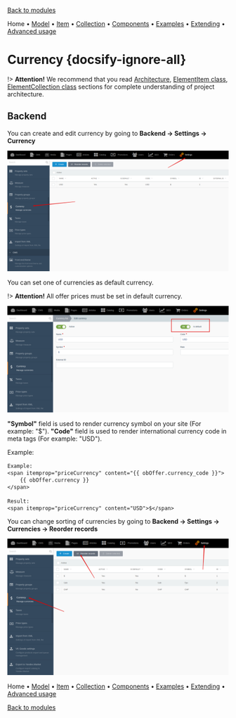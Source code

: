 [Back to modules](modules/home.md)

Home
• [Model](modules/currency/model/model.md)
• [Item](modules/currency/item/item.md)
• [Collection](modules/currency/collection/collection.md)
• [Components](modules/currency/component/component.md)
• [Examples](modules/currency/examples/examples.md)
• [Extending](modules/currency/extending/extending.md)
• [Advanced usage](modules/currency/advanced-usage/home.md)

# Currency {docsify-ignore-all}

!> **Attention!**  We recommend that you read [Architecture](architecture/architecture), [ElementItem class](architecture/item-class/item-class.md),
[ElementCollection class](architecture/collection-class/collection-class.md) sections for complete understanding of  project architecture.

## Backend

You can create and edit currency by going to **Backend -> Settings -> Currency**

![](./../../assets/images/backend-currency-1.png)

You can set one of currencies as default currency.

!> **Attention!** All offer prices must be set in default currency.

![](./../../assets/images/backend-currency-2.png)

**"Symbol"** field is used to render currency symbol on your site (For example: "$").
**"Code"** field is used to render international currency code in meta tags (For example: "USD").

Example:
```twig
Example:
<span itemprop="priceCurrency" content="{{ obOffer.currency_code }}">
    {{ obOffer.currency }}
</span>

Result:
<span itemprop="priceCurrency" content="USD">$</span>
```

You can change sorting of currencies by going to **Backend -> Settings -> Currencies -> Reorder records**

![](./../../assets/images/backend-currency-3.png)

Home
• [Model](modules/currency/model/model.md)
• [Item](modules/currency/item/item.md)
• [Collection](modules/currency/collection/collection.md)
• [Components](modules/currency/component/component.md)
• [Examples](modules/currency/examples/examples.md)
• [Extending](modules/currency/extending/extending.md)
• [Advanced usage](modules/currency/advanced-usage/home.md)

[Back to modules](modules/home.md)